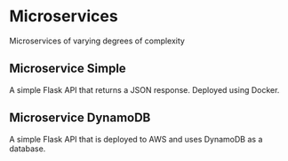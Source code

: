 # Microservices
Microservices of varying degrees of complexity

## Microservice Simple
A simple Flask API that returns a JSON response. Deployed using Docker.

## Microservice DynamoDB
A simple Flask API that is deployed to AWS and uses DynamoDB as a database.